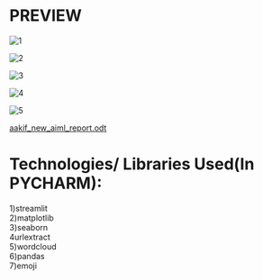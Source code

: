# PREVIEW

![1](https://github.com/aakif100/whatsapp-chat-analyser-ML-project-/assets/137098447/85f6b925-4b25-4348-af4a-1fb799b04228)



![2](https://github.com/aakif100/whatsapp-chat-analyser-ML-project-/assets/137098447/5b6e1275-9f1b-42f4-86ec-965bfb0483a0)


![3](https://github.com/aakif100/whatsapp-chat-analyser-ML-project-/assets/137098447/a3623ea7-2b1b-4d49-90ad-3991f1ffd4bd)


![4](https://github.com/aakif100/whatsapp-chat-analyser-ML-project-/assets/137098447/69d6b366-6a0c-4a66-87fd-d17b93919d00)


![5](https://github.com/aakif100/whatsapp-chat-analyser-ML-project-/assets/137098447/b2586976-9fff-4a05-bfd5-ffe57037aced)


[aakif_new_aiml_report.odt](https://github.com/aakif100/whatsapp-chat-analyser-ML-project-/files/14800662/aakif_new_aiml_report.odt)


# Technologies/ Libraries Used(In PYCHARM):


1)streamlit
<br>
2)matplotlib
<br>
3)seaborn
<br>
4urlextract
<br>
5)wordcloud
<br>
6)pandas
<br>
7)emoji
